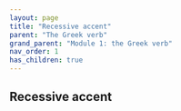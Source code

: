 ```yaml
---
layout: page
title: "Recessive accent"
parent: "The Greek verb"
grand_parent: "Module 1: the Greek verb"
nav_order: 1
has_children: true
---
```



## Recessive accent